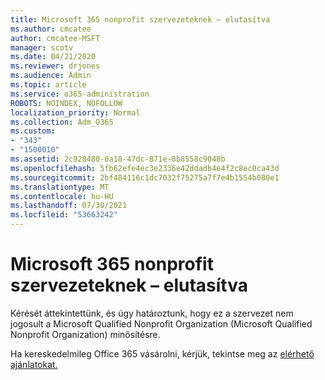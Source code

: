 ```yaml
---
title: Microsoft 365 nonprofit szervezeteknek – elutasítva
ms.author: cmcatee
author: cmcatee-MSFT
manager: scotv
ms.date: 04/21/2020
ms.reviewer: drjones
ms.audience: Admin
ms.topic: article
ms.service: o365-administration
ROBOTS: NOINDEX, NOFOLLOW
localization_priority: Normal
ms.collection: Adm_O365
ms.custom:
- "343"
- "1500010"
ms.assetid: 2c928480-0a18-47dc-871e-8b8558c9048b
ms.openlocfilehash: 5fb62efe4ec3e2336e42ddadb4e4f2c8ec0ca43d
ms.sourcegitcommit: 2bf484116c1dc7032f75275a7f7e4b1554b080e1
ms.translationtype: MT
ms.contentlocale: hu-HU
ms.lasthandoff: 07/30/2021
ms.locfileid: "53663242"
---
```

# <a name="microsoft-365-for-nonprofits---declined"></a>Microsoft 365 nonprofit szervezeteknek – elutasítva

Kérését áttekintettünk, és úgy határoztunk, hogy ez a szervezet nem jogosult a Microsoft Qualified Nonprofit Organization (Microsoft Qualified Nonprofit Organization) minősítésre.
  
Ha kereskedelmileg Office 365 vásárolni, kérjük, tekintse meg az [elérhető ajánlatokat.](https://portal.office.com/AdminPortal/Home)
